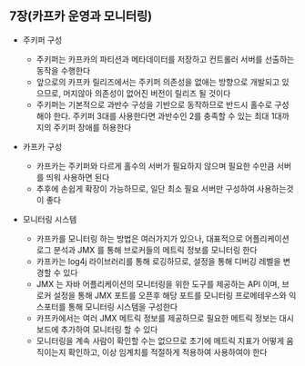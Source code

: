 ## 7장(카프카 운영과 모니터링)

* 주키퍼 구성
  * 주키퍼는 카프카의 파티션과 메타데이터를 저장하고 컨트롤러 서버를 선출하는 동작을 수행한다
  * 앞으로의 카프카 릴리즈에서는 주키퍼 의존성을 없애는 방향으로 개발되고 있으므로, 머지않아 의존성이 없어진 버전이 릴리즈 될 것이다
  * 주키퍼는 기본적으로 과반수 구성을 기반으로 동작하므로 반드시 홀수로 구성해야 한다. 주키퍼 3대를 사용한다면 과반수인 2를 충족할 수 있는 최대 1대까지의 주키퍼 장애를 허용한다
  
* 카프카 구성
  * 카프카는 주키퍼와 다르게 홀수의 서버가 필요하지 않으며 필요한 수만큼 서버를 띄워 사용하면 된다
  * 추후에 손쉽게 확장이 가능하므로, 일단 최소 필요 서버만 구성하여 사용하는것이 좋다

* 모니터링 시스템
  * 카프카를 모니터링 하는 방법은 여러가지가 있으나, 대표적으로 어플리케이션 로그 분석과 JMX 를 통해 브로커들의 메트릭 정보를 모니터링 한다
  * 카프카는 log4j 라이브러리를 통해 로깅하므로, 설정을 통해 디버깅 레벨을 변경할 수 있다
  * JMX 는 자바 어플리케이션의 모니터링을 위한 도구를 제공하는 API 이며, 브로커 설정을 통해 JMX 포트를 오픈후 해당 포트를 모니터링 프로메테우스와 익스포터를 통해 모니터링 시스템을 구성한다
  * 카프카에서는 여러 JMX 메트릭 정보를 제공하므로 필요한 메트릭 정보는 대시보드에 추가하여 모니터링 할 수 있다
  * 모니터링을 계속 사람이 확인할 수는 없으므로 초기에 메트릭 지표가 어떻게 움직이는지 확인하고, 이상 임계치를 적절하게 적용하여 사용하여야 한다
